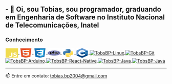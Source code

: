 <h2>- 👋 Oi, sou Tobias, sou programador, graduando em Engenharia de Software no Instituto Nacional de Telecomunicações, Inatel </h2>

<h3>Conhecimento </h3>
<div style="display: inline_block">
  <a href="https://developer.mozilla.org/en-US/docs/Web/JavaScript" target="_blank">
    <img align="center" alt="TobsBP-Js" height="30" width="40" src="https://raw.githubusercontent.com/devicons/devicon/master/icons/javascript/javascript-plain.svg">
  </a>
  <a href="https://developer.mozilla.org/en-US/docs/Web/HTML" target="_blank">
    <img align="center" alt="TobsBP-HTML" height="30" width="40" src="https://raw.githubusercontent.com/devicons/devicon/master/icons/html5/html5-original.svg">
  </a>
  <a href="https://developer.mozilla.org/en-US/docs/Web/CSS" target="_blank">
    <img align="center" alt="TobsBP-CSS" height="30" width="40" src="https://raw.githubusercontent.com/devicons/devicon/master/icons/css3/css3-original.svg">
  </a>
  <a href="https://www.php.net/" target="_blank">
    <img align="center" alt="TobsBP-php" height="30" width="40" src="https://raw.githubusercontent.com/devicons/devicon/master/icons/php/php-original.svg">
  </a>
  <a href="https://www.python.org/" target="_blhttps://cdn.jsdelivr.net/ank">
    <img align="center" alt="TobsBP-Python" height="30" width="40" src="https://raw.githubusercontent.com/devicons/devicon/master/icons/python/python-original.svg">
  </a>
  <a href="https://isocpp.org/" target="_blank">
    <img align="center" alt="TobsBP-Cplusplus" height="30" width="40" src="https://raw.githubusercontent.com/devicons/devicon/master/icons/cplusplus/cplusplus-original.svg">
  </a>  
  <a href="https://www.linux.org/" target="_blank">
    <img align="center" alt="TobsBP-Linux" height="30" width="40" src="https://cdn.jsdelivr.net/gh/devicons/devicon@latest/icons/linux/linux-original.svg">
  </a>
  <a href="https://git-scm.com/" target="_blank">
    <img align="center" alt="TobsBP-Git" height="30" width="40" src="https://cdn.jsdelivr.net/gh/devicons/devicon@latest/icons/git/git-original.svg">
  </a>
  <a href="https://www.arduino.cc/" target="_blank">
    <img align="center" alt="TobsBP-Arduino" height="30" width="40" src="https://cdn.jsdelivr.net/gh/devicons/devicon@latest/icons/arduino/arduino-original.svg">
  </a>
  <a href="https://reactnative.dev" target="_blank">
    <img align="center" alt="TobsBP-React-Native" height="30" width="40" src="https://cdn.jsdelivr.net/gh/devicons/devicon/icons/react/react-original.svg">
  </a>
  <a href="https://www.java.com/" target="_blank">
    <img align="center" alt="TobsBP-Java" height="30" width="40" src="https://cdn-icons-png.flaticon.com/512/226/226777.png">
  </a>
  <a href="https://www.java.com/" target="_blank">
    <img align="center" alt="TobsBP-Java" height="30" width="40" src="https://cdn.jsdelivr.net/gh/devicons/devicon@latest/devicon.min.css" />
  </a>
</div>
<hr>

📫 Entre em contato: tobias.bp2004@gmail.com

